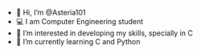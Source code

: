 - 👋 Hi, I’m @Asteria101
- 💻 I am Computer Engineering student
- 👀 I’m interested in developing my skills, specially in C
- 🌱 I’m currently learning C and Python

<!---
Asteria101/Asteria101 is a ✨ special ✨ repository because its `README.md` (this file) appears on your GitHub profile.
You can click the Preview link to take a look at your changes.
--->
